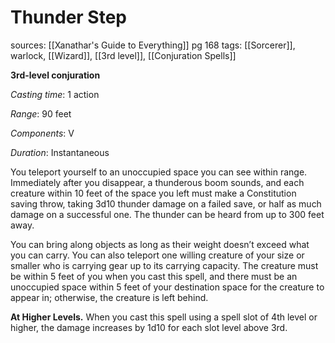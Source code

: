 # Thunder Step
sources: [[Xanathar's Guide to Everything]] pg 168
tags: [[Sorcerer]], warlock, [[Wizard]], [[3rd level]], [[Conjuration Spells]]

**3rd-level conjuration**

*Casting time*: 1 action

*Range*: 90 feet

*Components*: V

*Duration*: Instantaneous

You teleport yourself to an unoccupied space you can see within range. Immediately after you disappear, a thunderous boom sounds, and each creature within 10 feet of the space you left must make a Constitution saving throw, taking 3d10 thunder damage on a failed save, or half as much damage on a successful one. The thunder can be heard from up to 300 feet away.

You can bring along objects as long as their weight doesn’t exceed what you can carry. You can also teleport one willing creature of your size or smaller who is carrying gear up to its carrying capacity. The creature must be within 5 feet of you when you cast this spell, and there must be an unoccupied space within 5 feet of your destination space for the creature to appear in; otherwise, the creature is left behind.

**At Higher Levels.** When you cast this spell using a spell slot of 4th level or higher, the damage increases by 1d10 for each slot level above 3rd.
